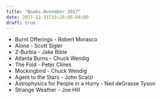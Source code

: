 ```yaml
---
title: "Books November 2017"
date: 2017-11-31T15:28:05-04:00
draft: true
---
```


* Burnt Offerings - Robert Morasco
* Alone - Scott Sigler
* Z-Burbia - Jake Bible
* Atlanta Burns - Chuck Wendig
* The Fold - Peter Clines
* Mockingbird - Chuck Wendig
* Agent to the Stars - John Scalzi
* Astrophysics for People in a Hurry - Neil deGrasse Tyson
* Strange Weather - Joe Hill